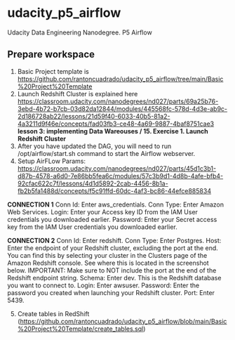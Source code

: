 # udacity_p5_airflow
Udacity Data Engineering Nanodegree. P5 Airflow


## Prepare workspace

1. Basic Project template is https://github.com/rantoncuadrado/udacity_p5_airflow/tree/main/Basic%20Project%20Template
2. Launch Redshift Cluster is explained here https://classroom.udacity.com/nanodegrees/nd027/parts/69a25b76-3ebd-4b72-b7cb-03d82da12844/modules/445568fc-578d-4d3e-ab9c-2d186728ab22/lessons/21d59f40-6033-40b5-81a2-4a3211d9f46e/concepts/fad03fb3-ce48-4a69-9887-4baf8751cae3 __lesson 3: implementing Data Wareouses / 15. Exercise 1. Launch Redshift Cluster__
3. After you have updated the DAG, you will need to run /opt/airflow/start.sh command to start the Airflow webserver. 
4. Setup AirFLow Params: https://classroom.udacity.com/nanodegrees/nd027/parts/45d1c3b1-d87b-4578-a6d0-7e86bb5fea6c/modules/57c3b9d1-4d8b-4afe-bfb4-92cfac622c7f/lessons/4d1d5892-2cab-4456-8b1a-fb2b5fa1488d/concepts/f5c91ffd-60dc-4af3-bc86-44efce885834 

__CONNECTION 1__
Conn Id: Enter aws_credentials.
Conn Type: Enter Amazon Web Services.
Login: Enter your Access key ID from the IAM User credentials you downloaded earlier.
Password: Enter your Secret access key from the IAM User credentials you downloaded earlier.

__CONNECTION 2__
Conn Id: Enter redshift.
Conn Type: Enter Postgres.
Host: Enter the endpoint of your Redshift cluster, excluding the port at the end. You can find this by selecting your cluster in the Clusters page of the Amazon Redshift console. See where this is located in the screenshot below. IMPORTANT: Make sure to NOT include the port at the end of the Redshift endpoint string.
Schema: Enter dev. This is the Redshift database you want to connect to.
Login: Enter awsuser.
Password: Enter the password you created when launching your Redshift cluster.
Port: Enter 5439.

5. Create tables in RedShift (https://github.com/rantoncuadrado/udacity_p5_airflow/blob/main/Basic%20Project%20Template/create_tables.sql)
